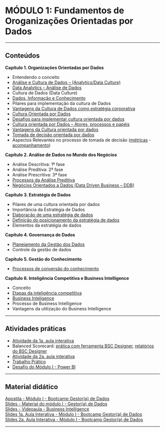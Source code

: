 # MÓDULO 1: Fundamentos de Oroganizações Orientadas por Dados  

---  

## Conteúdos
**Capítulo 1. Organizações Orientadas por Dados**  
- Entendendo o conceito  
- [Análise e Cultura de Dados – (Analytics/Data Culture)](https://www.ecommercebrasil.com.br/artigos/10-tendencias-de-analytics-para-2019-que-devem-ser-observadas/)
- [Data Analytics – Análise de Dados](https://itforum.com.br/noticias/analise-de-dados-o-atalho-para-as-empresas-em-2019/)  
- Cultura de Dados (Data Culture) 
- [Dados, Informação e Conhecimento](http://www.uel.br/revistas/uel/index.php/informacao/article/view/27940) 
- Pilares para implementação da cultura de Dados
- [Vantagens da Cultura de Dados como estratégia corporativa](https://www.siteware.com.br/gestao-estrategica/indicadores-estrategicos-tatitos-operacionais/)  
- [Cultura Orientada por Dados](https://rockcontent.com/br/blog/cultura-data-driven/) 
- [Desafios para implementar cultura orientada por dados](https://connection.mit.edu/sites/default/files/publication-pdfs/data%20driven%20society%20sci%20amer_0.pdf)
- [Cultura orientada por Dados – Atores, processos e papéis](https://www.thinkwithgoogle.com/intl/pt-br/futuro-do-marketing/novas-tecnologias/sua-empresa-esta-pronta-para-o-futuro-data-driven/)
- [Vantagens da Cultura orientada por dados](https://www.setting.com.br/blog/gestao-empresarial/ferramentas-tomada-decisao/) 
- [Tomada de decisão orientada por dados](https://fsense.com/pt/tomada-de-decisoes-eficiente-entenda-o-peso-da-analise-de-dados/)  
- Aspectos Relevantes no processo de tomada de decisão ([métricas](https://github.com/rosacarla/Data-Analytics-bootcamp-gestor-de-dados/blob/main/modulo%201-GD/outras-praticas/metrica_disponibilidade-dos-servicos.xlsx) - [acompanhamento](https://github.com/rosacarla/Data-Analytics-bootcamp-gestor-de-dados/blob/main/modulo%201-GD/outras-praticas/acompanhamento-planner.jpg))

**Capítulo 2. Análise de Dados no Mundo dos Negócios**  
- Análise Descritiva: 1ª fase 
- Análise Preditiva: 2ª fase  
- Análise Prescritiva: 3ª fase 
- [Processos da Análise Preditiva](https://en.wikipedia.org/wiki/Predictive_analytics#Predictive_models) 
- [Negócios Orientados a Dados (Data Driven Business – DDB)](https://www.forbes.com/sites/insights-treasuredata/2019/05/01/the-path-to-personalization/?sh=42e1432c7a76)  

**Capítulo 3. Estratégia de Dados**  
- Pilares de uma cultura orientada por dados  
- Importância da Estratégia de Dados  
- [Elaboração de uma estratégia de dados](https://www.forbes.com/sites/insights-treasuredata/2019/05/01/the-path-to-personalization/?sh=42e1432c7a76) 
- [Definição do posicionamento da estratégia de dados](https://github.com/rosacarla/Data-Analytics-bootcamp-gestor-de-dados/tree/main/modulo%201-GD/outras-praticas/balanced-scorecard) 
- Elementos da estratégia de dados

**Capítulo 4. Governança de Dados**  
- [Planejamento da Gestão dos Dados](https://github.com/rosacarla/Data-Analytics-bootcamp-gestor-de-dados/blob/main/modulo%201-GD/trabalho-pratico/data-management-dama-dmbok-v2.jpg)  
- Controle da gestão de dados

**Capítulo 5. Gestão do Conhecimento**  
- [Processos de conversão do conhecimento](https://www.ibccoaching.com.br/portal/vida-profissional/quatro-modos-conversao-do-conhecimento-auxilia-na-empresa/)

**Capítulo 6. Inteligência Competitiva e Business Intelligence**  
- Conceito
- [Etapas da inteligência competitiva](https://github.com/rosacarla/Data-Analytics-bootcamp-gestor-de-dados/blob/main/modulo%201-GD/trabalho-pratico/etapas-inteligencia-competitiva.jpg) 
- [Business Inteligence](https://github.com/rosacarla/Data-Analytics-bootcamp-gestor-de-dados/tree/main/modulo%201-GD/pratica-powerBI)
- Processo de Business Intelligence
- Vantagens da utilização do Business Intelligence 


---  


## Atividades práticas
- [Atividade da 1a. aula interativa](https://github.com/rosacarla/Data-Analytics-bootcamp-gestor-de-dados/blob/main/modulo%201-GD/outras-praticas/atividade-aula-interativa1.pdf)  
- Balanced Scorecard: [prática com ferramenta BSC Designer](https://github.com/rosacarla/Data-Analytics-bootcamp-gestor-de-dados/blob/main/modulo%201-GD/outras-praticas/balanced-scorecard/Ferramenta_BSC_Designer.gif), [relatórios do BSC Designer](https://github.com/rosacarla/Data-Analytics-bootcamp-gestor-de-dados/tree/main/modulo%201-GD/outras-praticas/balanced-scorecard)  
- [Atividade da 2a. aula interativa](https://github.com/rosacarla/Data-Analytics-bootcamp-gestor-de-dados/blob/main/modulo%201-GD/outras-praticas/atividade-aula-interativa2.pdf)  
- [Trabalho Prático](https://github.com/rosacarla/Data-Analytics-bootcamp-gestor-de-dados/tree/main/modulo%201-GD/trabalho-pratico)  
- [Desafio do Módulo I - Power BI](https://github.com/rosacarla/Data-Analytics-bootcamp-gestor-de-dados/blob/main/modulo%201-GD/desafio1-bootcamp-odd/desafio_bootcamp_ood/Orienta%C3%A7%C3%B5es%20para%20o%20Desafio.pdf)  


---  


## Material didático  
[Apostila - Módulo I - Bootcamp Gestor(a) de Dados](https://github.com/rosacarla/Data-Analytics-bootcamp-gestor-de-dados/blob/main/modulo%201-GD/material-de-aulas/Apostila%20-%20M%C3%B3dulo%201%20-%20Bootcamp%20Gestor(a)%20de%20Dados.pdf)  
[Slides - Material do módulo I - Gestor(a) de Dados](https://github.com/rosacarla/Data-Analytics-bootcamp-gestor-de-dados/blob/main/modulo%201-GD/material-de-aulas/Slides%20-%20Material%20do%20m%C3%B3dulo%201%20-%20Gestor(a)%20de%20dados.pdf)  
[Slides - Videoaula - Business Intelligence](https://github.com/rosacarla/Data-Analytics-bootcamp-gestor-de-dados/blob/main/modulo%201-GD/material-de-aulas/Slides-videoaula-business-intelligence.pdf)  
[Slides 1a. Aula Interativa - Módulo I - Bootcamp Gestor(a) de Dados](https://github.com/rosacarla/Data-Analytics-bootcamp-gestor-de-dados/blob/main/modulo%201-GD/material-de-aulas/Slides%201a%20Aula%20Interativa%20-%20M%C3%B3dulo%201%20-%20Bootcamp%20Gestor(a)%20de%20Dados.pdf)  
[Slides 2a. Aula Interativa - Módulo I - Bootcamp Gestor(a) de Dados](https://github.com/rosacarla/Data-Analytics-bootcamp-gestor-de-dados/blob/main/modulo%201-GD/material-de-aulas/Slides%202a%20Aula%20Interativa%20%E2%88%92%20M%C3%B3dulo%201%20%E2%88%92%20Bootcamp%20Gestor(a)%20de%20Dados.pdf)  


---  
